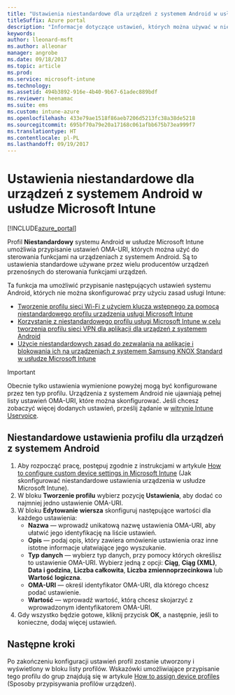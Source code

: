 ```yaml
---
title: "Ustawienia niestandardowe dla urządzeń z systemem Android w usłudze Intune"
titleSuffix: Azure portal
description: "Informacje dotyczące ustawień, których można używać w niestandardowym profilu systemu Android."
keywords: 
author: lleonard-msft
ms.author: alleonar
manager: angrobe
ms.date: 09/18/2017
ms.topic: article
ms.prod: 
ms.service: microsoft-intune
ms.technology: 
ms.assetid: 494b3892-916e-4b40-9b67-61adec889bdf
ms.reviewer: heenamac
ms.suite: ems
ms.custom: intune-azure
ms.openlocfilehash: 433e79ae1518f86aeb7206d5213fc38a38de5218
ms.sourcegitcommit: 695bf70a79e20a17168c061afbb675b73ea999f7
ms.translationtype: HT
ms.contentlocale: pl-PL
ms.lasthandoff: 09/19/2017
---
```

# <a name="custom-settings-for-android-devices-in-microsoft-intune"></a>Ustawienia niestandardowe dla urządzeń z systemem Android w usłudze Microsoft Intune

[!INCLUDE[azure_portal](./includes/azure_portal.md)]

Profil **Niestandardowy** systemu Android w usłudze Microsoft Intune umożliwia przypisanie ustawień OMA-URI, których można użyć do sterowania funkcjami na urządzeniach z systemem Android. Są to ustawienia standardowe używane przez wielu producentów urządzeń przenośnych do sterowania funkcjami urządzeń.

Ta funkcja ma umożliwić przypisanie następujących ustawień systemu Android, których nie można skonfigurować przy użyciu zasad usługi Intune:

- [Tworzenie profilu sieci Wi-Fi z użyciem klucza wstępnego za pomocą niestandardowego profilu urządzenia usługi Microsoft Intune](/intune/wi-fi-profile-shared-key)
- [Korzystanie z niestandardowego profilu usługi Microsoft Intune w celu tworzenia profilu sieci VPN dla aplikacji dla urządzeń z systemem Android](/intune/android-pulse-secure-per-app-vpn)
- [Użycie niestandardowych zasad do zezwalania na aplikacje i blokowania ich na urządzeniach z systemem Samsung KNOX Standard w usłudze Microsoft Intune](/intune/samsung-knox-apps-allow-block)

>[!IMPORTANT]
>Obecnie tylko ustawienia wymienione powyżej mogą być konfigurowane przez ten typ profilu. Urządzenia z systemem Android nie ujawniają pełnej listy ustawień OMA-URI, które można skonfigurować. Jeśli chcesz zobaczyć więcej dodanych ustawień, prześlij żądanie w [witrynie Intune Uservoice](https://microsoftintune.uservoice.com/forums/291681-ideas).

## <a name="custom-profile-settings-for-android-devices"></a>Niestandardowe ustawienia profilu dla urządzeń z systemem Android

1. Aby rozpocząć pracę, postępuj zgodnie z instrukcjami w artykule [How to configure custom device settings in Microsoft Intune](custom-settings-configure.md) (Jak skonfigurować niestandardowe ustawienia urządzenia w usłudze Microsoft Intune).
2. W bloku **Tworzenie profilu** wybierz pozycję **Ustawienia**, aby dodać co najmniej jedno ustawienie OMA-URI.
3. W bloku **Edytowanie wiersza** skonfiguruj następujące wartości dla każdego ustawienia:
    - **Nazwa** — wprowadź unikatową nazwę ustawienia OMA-URI, aby ułatwić jego identyfikację na liście ustawień.
    - **Opis** — podaj opis, który zawiera omówienie ustawienia oraz inne istotne informacje ułatwiające jego wyszukanie.
    - **Typ danych** — wybierz typ danych, przy pomocy których określisz to ustawienie OMA-URI. Wybierz jedną z opcji: **Ciąg**, **Ciąg (XML)**, **Data i godzina**, **Liczba całkowita**, **Liczba zmiennoprzecinkowa** lub **Wartość logiczna**.
    - **OMA-URI** — określ identyfikator OMA-URI, dla którego chcesz podać ustawienie.
    - **Wartość** — wprowadź wartość, którą chcesz skojarzyć z wprowadzonym identyfikatorem OMA-URI.
4. Gdy wszystko będzie gotowe, kliknij przycisk **OK**, a następnie, jeśli to konieczne, dodaj więcej ustawień.

## <a name="next-steps"></a>Następne kroki

Po zakończeniu konfiguracji ustawień profil zostanie utworzony i wyświetlony w bloku listy profilów. Wskazówki umożliwiające przypisanie tego profilu do grup znajdują się w artykule [How to assign device profiles](device-profile-assign.md) (Sposoby przypisywania profilów urządzeń).




